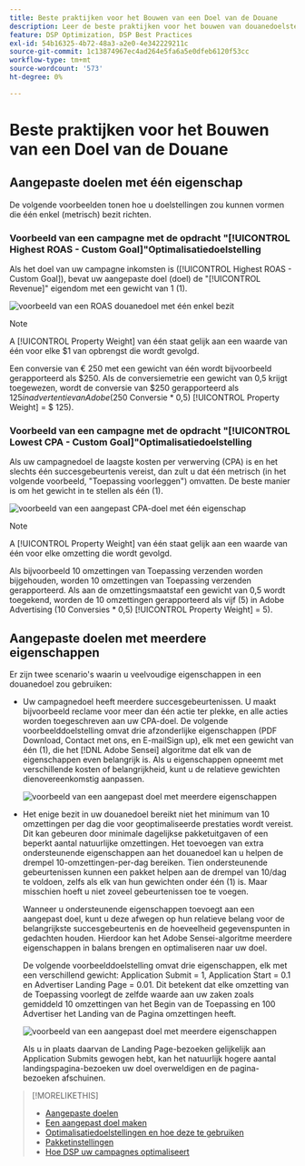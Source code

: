 ```yaml
---
title: Beste praktijken voor het Bouwen van een Doel van de Douane
description: Leer de beste praktijken voor het bouwen van douanedoelstellingen om uw succesgebeurtenissen te bepalen.
feature: DSP Optimization, DSP Best Practices
exl-id: 54b16325-4b72-48a3-a2e0-4e342229211c
source-git-commit: 1c13874967ec4ad264e5fa6a5e0dfeb6120f53cc
workflow-type: tm+mt
source-wordcount: '573'
ht-degree: 0%

---
```


# Beste praktijken voor het Bouwen van een Doel van de Douane

## Aangepaste doelen met één eigenschap

De volgende voorbeelden tonen hoe u doelstellingen zou kunnen vormen die één enkel (metrisch) bezit richten.

### Voorbeeld van een campagne met de opdracht &quot;[!UICONTROL Highest ROAS - Custom Goal]&quot;Optimalisatiedoelstelling

Als het doel van uw campagne inkomsten is ([!UICONTROL Highest ROAS - Custom Goal]), bevat uw aangepaste doel (doel) de &quot;[!UICONTROL Revenue]&quot; eigendom met een gewicht van 1 (1).

![voorbeeld van een ROAS douanedoel met één enkel bezit](/help/dsp/assets/custom-goal-roas.png)

>[!NOTE]
>
> A [!UICONTROL Property Weight] van één staat gelijk aan een waarde van één voor elke $1 van opbrengst die wordt gevolgd.
>
> Een conversie van € 250 met een gewicht van één wordt bijvoorbeeld gerapporteerd als $250. Als de conversiemetrie een gewicht van 0,5 krijgt toegewezen, wordt de conversie van $250 gerapporteerd als $125 in advertentie van Adobe ($250 Conversie * 0,5) [!UICONTROL Property Weight] = $ 125).

### Voorbeeld van een campagne met de opdracht &quot;[!UICONTROL Lowest CPA - Custom Goal]&quot;Optimalisatiedoelstelling

Als uw campagnedoel de laagste kosten per verwerving (CPA) is en het slechts één succesgebeurtenis vereist, dan zult u dat één metrisch (in het volgende voorbeeld, &quot;Toepassing voorleggen&quot;) omvatten. De beste manier is om het gewicht in te stellen als één (1).

![voorbeeld van een aangepast CPA-doel met één eigenschap](/help/dsp/assets/custom-goal-roas.png)

>[!NOTE]
>
> A [!UICONTROL Property Weight] van één staat gelijk aan een waarde van één voor elke omzetting die wordt gevolgd.
>
> Als bijvoorbeeld 10 omzettingen van Toepassing verzenden worden bijgehouden, worden 10 omzettingen van Toepassing verzenden gerapporteerd.  Als aan de omzettingsmaatstaf een gewicht van 0,5 wordt toegekend, worden de 10 omzettingen gerapporteerd als vijf (5) in Adobe Advertising (10 Conversies * 0,5) [!UICONTROL Property Weight] = 5).

## Aangepaste doelen met meerdere eigenschappen

Er zijn twee scenario&#39;s waarin u veelvoudige eigenschappen in een douanedoel zou gebruiken:

* Uw campagnedoel heeft meerdere succesgebeurtenissen. U maakt bijvoorbeeld reclame voor meer dan één actie ter plekke, en alle acties worden toegeschreven aan uw CPA-doel. De volgende voorbeelddoelstelling omvat drie afzonderlijke eigenschappen (PDF Download, Contact met ons, en E-mailSign up), elk met een gewicht van één (1), die het [!DNL Adobe Sensei] algoritme dat elk van de eigenschappen even belangrijk is. Als u eigenschappen opneemt met verschillende kosten of belangrijkheid, kunt u de relatieve gewichten dienovereenkomstig aanpassen.

   ![voorbeeld van een aangepast doel met meerdere eigenschappen](/help/dsp/assets/custom-goal-multiple-properties.png)

* Het enige bezit in uw douanedoel bereikt niet het minimum van 10 omzettingen per dag die voor geoptimaliseerde prestaties wordt vereist. Dit kan gebeuren door minimale dagelijkse pakketuitgaven of een beperkt aantal natuurlijke omzettingen. Het toevoegen van extra ondersteunende eigenschappen aan het douanedoel kan u helpen de drempel 10-omzettingen-per-dag bereiken. Tien ondersteunende gebeurtenissen kunnen een pakket helpen aan de drempel van 10/dag te voldoen, zelfs als elk van hun gewichten onder één (1) is. Maar misschien hoeft u niet zoveel gebeurtenissen toe te voegen.

   Wanneer u ondersteunende eigenschappen toevoegt aan een aangepast doel, kunt u deze afwegen op hun relatieve belang voor de belangrijkste succesgebeurtenis en de hoeveelheid gegevenspunten in gedachten houden. Hierdoor kan het Adobe Sensei-algoritme meerdere eigenschappen in balans brengen en optimaliseren naar uw doel.

   De volgende voorbeelddoelstelling omvat drie eigenschappen, elk met een verschillend gewicht: Application Submit = 1, Application Start = 0.1 en Advertiser Landing Page = 0.01. Dit betekent dat elke omzetting van de Toepassing voorlegt de zelfde waarde aan uw zaken zoals gemiddeld 10 omzettingen van het Begin van de Toepassing en 100 Advertiser het Landing van de Pagina omzettingen heeft.

   ![voorbeeld van een aangepast doel met meerdere eigenschappen](/help/dsp/assets/custom-goal-multiple-properties2.png)

   Als u in plaats daarvan de Landing Page-bezoeken gelijkelijk aan Application Submits gewogen hebt, kan het natuurlijk hogere aantal landingspagina-bezoeken uw doel overweldigen en de pagina-bezoeken afschuinen.<!--reword-->

>[!MORELIKETHIS]
>
>* [Aangepaste doelen](custom-goal-about.md)
>* [Een aangepast doel maken](custom-goal-create.md)
>* [Optimalisatiedoelstellingen en hoe deze te gebruiken](optimization-goals.md)
>* [Pakketinstellingen](/help/dsp/campaign-management/packages/package-settings.md)
> * [Hoe DSP uw campagnes optimaliseert](optimization-how-dsp-optimizes-campaigns.md)

